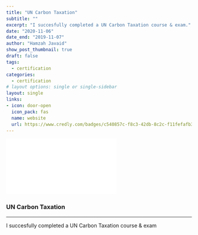 ```yaml
---
title: "UN Carbon Taxation"
subtitle: ""
excerpt: "I succesfully completed a UN Carbon Taxation course & exam."
date: "2020-11-06"
date_end: "2019-11-07"
author: "Hamzah Javaid"
show_post_thumbnail: true
draft: false
tags:
  - certification
categories:
  - certification
# layout options: single or single-sidebar
layout: single
links:
- icon: door-open
  icon_pack: fas
  name: website
  url: https://www.credly.com/badges/c540857c-f8c3-42db-8c2c-f11fefafb30c/public_url
---
```


![UN Carbon Taxation](featured-hex.pdf)

### UN Carbon Taxation
---

I succesfully completed a UN Carbon Taxation course & exam
